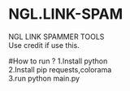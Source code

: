 # NGL.LINK-SPAM
NGL LINK SPAMMER TOOLS
<br>
Use credit if use this.

#How to run ?
1.Install python
<br>
2.Install pip requests,colorama
<br>
3.run python main.py


